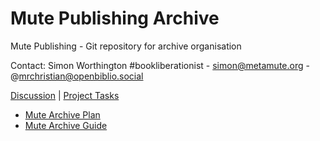 # Mute Publishing Archive

Mute Publishing - Git repository for archive organisation

Contact: Simon Worthington #bookliberationist - simon@metamute.org - @mrchristian@openbiblio.social 

[Discussion](https://github.com/orgs/Mute-Publishing/discussions) | [Project Tasks](https://github.com/orgs/Mute-Publishing/projects/1)

  * [Mute Archive Plan](https://demo.hedgedoc.org/s/glrS0p_3O)
  * [Mute Archive Guide](https://github.com/Mute-Publishing/mute-archive/wiki)
  


